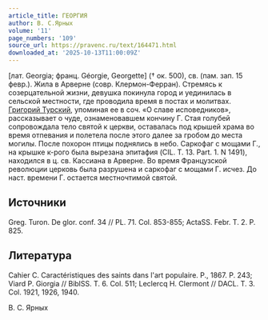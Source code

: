 ```yaml
---
article_title: ГЕОРГИЯ
author: В. С.Ярных
volume: '11'
page_numbers: '109'
source_url: https://pravenc.ru/text/164471.html
downloaded_at: '2025-10-13T11:00:09Z'
---
```


[лат. Georgia; франц. Géorgie, Georgette] († ок. 500), св. (пам. зап. 15 февр.). Жила в Арверне (совр. Клермон-Ферран). Стремясь к созерцательной жизни, девушка покинула город и уединилась в сельской местности, где проводила время в постах и молитвах. [Григорий Турский](<https://pravenc.ru/text/Григорий Турский.html>), упоминая ее в соч. «О славе исповедников», рассказывает о чуде, ознаменовавшем кончину Г. Стая голубей сопровождала тело святой к церкви, оставалась под крышей храма во время отпевания и полетела после этого далее за гробом до места могилы. После похорон птицы поднялись в небо. Саркофаг с мощами Г., на крышке к-рого была вырезана эпитафия (CIL. T. 13. Part. 1. N 1491), находился в ц. св. Кассиана в Арверне. Во время Французской революции церковь была разрушена и саркофаг с мощами Г. исчез. До наст. времени Г. остается местночтимой святой.

## Источники

Greg. Turon. De glor. conf. 34 // PL. 71. Col. 853-855; ActaSS. Febr. T. 2. P. 825.

## Литература

Cahier C. Caractéristiques des saints dans l'art populaire. P., 1867. P. 243; Viard P. Giorgia // BiblSS. T. 6. Col. 511; Leclercq H. Clermont // DACL. T. 3. Col. 1921, 1926, 1940.

В. С.  Ярных
